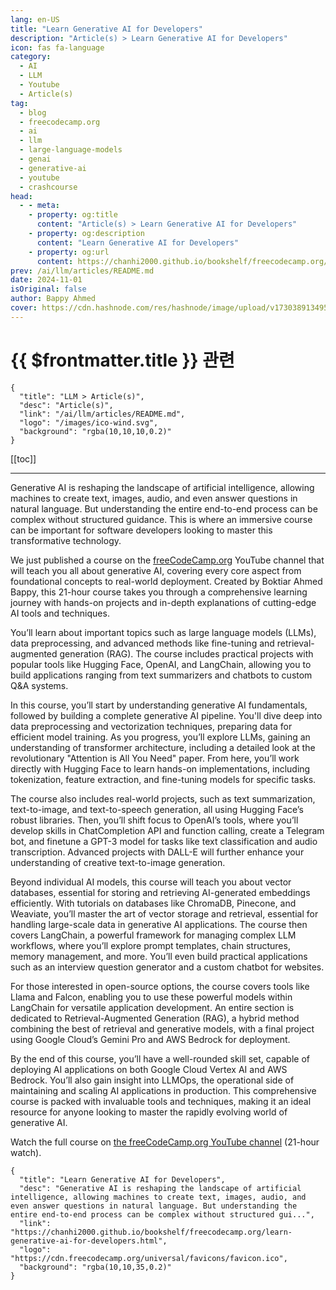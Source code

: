 ```yaml
---
lang: en-US
title: "Learn Generative AI for Developers"
description: "Article(s) > Learn Generative AI for Developers"
icon: fas fa-language
category:
  - AI
  - LLM
  - Youtube
  - Article(s)
tag:
  - blog
  - freecodecamp.org
  - ai
  - llm
  - large-language-models
  - genai
  - generative-ai
  - youtube
  - crashcourse
head:
  - - meta:
    - property: og:title
      content: "Article(s) > Learn Generative AI for Developers"
    - property: og:description
      content: "Learn Generative AI for Developers"
    - property: og:url
      content: https://chanhi2000.github.io/bookshelf/freecodecamp.org/learn-generative-ai-for-developers.html
prev: /ai/llm/articles/README.md
date: 2024-11-01
isOriginal: false
author: Bappy Ahmed
cover: https://cdn.hashnode.com/res/hashnode/image/upload/v1730389134951/ded0d27f-ffba-4f33-aa77-cce2eb4a28e0.png
---
```


# {{ $frontmatter.title }} 관련

```component VPCard
{
  "title": "LLM > Article(s)",
  "desc": "Article(s)",
  "link": "/ai/llm/articles/README.md",
  "logo": "/images/ico-wind.svg",
  "background": "rgba(10,10,10,0.2)"
}
```

[[toc]]

---

<SiteInfo
  name="Learn Generative AI for Developers"
  desc="Generative AI is reshaping the landscape of artificial intelligence, allowing machines to create text, images, audio, and even answer questions in natural language. But understanding the entire end-to-end process can be complex without structured gui..."
  url="https://freecodecamp.org/news/learn-generative-ai-for-developers"
  logo="https://cdn.freecodecamp.org/universal/favicons/favicon.ico"
  preview="https://cdn.hashnode.com/res/hashnode/image/upload/v1730389134951/ded0d27f-ffba-4f33-aa77-cce2eb4a28e0.png"/>

Generative AI is reshaping the landscape of artificial intelligence, allowing machines to create text, images, audio, and even answer questions in natural language. But understanding the entire end-to-end process can be complex without structured guidance. This is where an immersive course can be important for software developers looking to master this transformative technology.

We just published a course on the [<FontIcon icon="fa-brands fa-free-code-camp"/>freeCodeCamp.org](http://freeCodeCamp.org) YouTube channel that will teach you all about generative AI, covering every core aspect from foundational concepts to real-world deployment. Created by Boktiar Ahmed Bappy, this 21-hour course takes you through a comprehensive learning journey with hands-on projects and in-depth explanations of cutting-edge AI tools and techniques.

You’ll learn about important topics such as large language models (LLMs), data preprocessing, and advanced methods like fine-tuning and retrieval-augmented generation (RAG). The course includes practical projects with popular tools like Hugging Face, OpenAI, and LangChain, allowing you to build applications ranging from text summarizers and chatbots to custom Q&A systems.

In this course, you’ll start by understanding generative AI fundamentals, followed by building a complete generative AI pipeline. You'll dive deep into data preprocessing and vectorization techniques, preparing data for efficient model training. As you progress, you’ll explore LLMs, gaining an understanding of transformer architecture, including a detailed look at the revolutionary "Attention is All You Need" paper. From here, you’ll work directly with Hugging Face to learn hands-on implementations, including tokenization, feature extraction, and fine-tuning models for specific tasks.

The course also includes real-world projects, such as text summarization, text-to-image, and text-to-speech generation, all using Hugging Face’s robust libraries. Then, you’ll shift focus to OpenAI’s tools, where you’ll develop skills in ChatCompletion API and function calling, create a Telegram bot, and finetune a GPT-3 model for tasks like text classification and audio transcription. Advanced projects with DALL-E will further enhance your understanding of creative text-to-image generation.

Beyond individual AI models, this course will teach you about vector databases, essential for storing and retrieving AI-generated embeddings efficiently. With tutorials on databases like ChromaDB, Pinecone, and Weaviate, you’ll master the art of vector storage and retrieval, essential for handling large-scale data in generative AI applications. The course then covers LangChain, a powerful framework for managing complex LLM workflows, where you’ll explore prompt templates, chain structures, memory management, and more. You’ll even build practical applications such as an interview question generator and a custom chatbot for websites.

For those interested in open-source options, the course covers tools like Llama and Falcon, enabling you to use these powerful models within LangChain for versatile application development. An entire section is dedicated to Retrieval-Augmented Generation (RAG), a hybrid method combining the best of retrieval and generative models, with a final project using Google Cloud’s Gemini Pro and AWS Bedrock for deployment.

By the end of this course, you’ll have a well-rounded skill set, capable of deploying AI applications on both Google Cloud Vertex AI and AWS Bedrock. You’ll also gain insight into LLMOps, the operational side of maintaining and scaling AI applications in production. This comprehensive course is packed with invaluable tools and techniques, making it an ideal resource for anyone looking to master the rapidly evolving world of generative AI.

Watch the full course on [<FontIcon icon="fa-brands fa-youtube"/>the freeCodeCamp.org YouTube channel](https://youtu.be/F0GQ0l2NfHA) (21-hour watch).

<VidStack src="youtube/F0GQ0l2NfHA" />

<!-- TODO: add ARTICLE CARD -->
```component VPCard
{
  "title": "Learn Generative AI for Developers",
  "desc": "Generative AI is reshaping the landscape of artificial intelligence, allowing machines to create text, images, audio, and even answer questions in natural language. But understanding the entire end-to-end process can be complex without structured gui...",
  "link": "https://chanhi2000.github.io/bookshelf/freecodecamp.org/learn-generative-ai-for-developers.html",
  "logo": "https://cdn.freecodecamp.org/universal/favicons/favicon.ico",
  "background": "rgba(10,10,35,0.2)"
}
```
